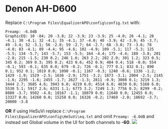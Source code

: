 # Denon AH-D600
Replace `C:\Program Files\EqualizerAPO\config\config.txt` with:
```
Preamp: -6.0dB
GraphicEQ: 10 -84; 20 -3.8; 22 -3.9; 23 -3.9; 25 -4.0; 26 -4.1; 28 -4.1; 30 -4.1; 32 -4.1; 35 -4.1; 37 -4.0; 40 -3.9; 42 -3.9; 45 -3.7; 49 -3.4; 52 -3.1; 56 -2.8; 59 -2.7; 64 -2.7; 68 -3.0; 73 -3.6; 78 -4.0; 83 -4.1; 89 -4.4; 95 -4.6; 102 -4.9; 109 -5.1; 117 -5.3; 125 -5.5; 134 -5.7; 143 -5.7; 153 -5.5; 164 -4.4; 175 -4.4; 188 -3.8; 201 -2.8; 215 -1.5; 230 0.2; 246 1.6; 263 2.2; 282 2.0; 301 1.2; 323 0.5; 345 0.2; 369 0.3; 395 0.2; 423 0.6; 452 0.9; 484 0.4; 518 -0.0; 554 -0.1; 593 -0.1; 635 0.0; 679 -0.2; 726 -0.1; 777 0.1; 832 0.1; 890 0.1; 952 0.1; 1019 0.0; 1090 -0.1; 1167 -0.3; 1248 -0.6; 1336 -1.2; 1429 -1.9; 1529 -2.5; 1636 -2.9; 1751 -3.2; 1873 -3.1; 2004 -2.5; 2145 -1.6; 2295 -1.6; 2455 -1.7; 2627 -1.3; 2811 -0.9; 3008 0.1; 3219 1.3; 3444 2.7; 3685 4.6; 3943 6.0; 4219 6.0; 4514 6.0; 4830 6.0; 5168 6.0; 5530 5.1; 5917 2.6; 6331 1.1; 6775 3.2; 7249 1.3; 7756 0.3; 8299 -0.2; 8880 -3.7; 9502 -4.8; 10167 -1.1; 10879 0.0; 11640 0.0; 12455 0.0; 13327 0.0; 14260 0.0; 15258 0.0; 16326 -0.2; 17469 -2.0; 18692 -3.7; 20000 -3.8
```
**OR** if using HeSuVi replace `C:\Program Files\EqualizerAPO\config\HeSuVi\eq.txt` and omit `Preamp: -6.0dB` and instead set Global volume in the UI for both channels to **-60**.
![](https://raw.githubusercontent.com/jaakkopasanen/AutoEq/master/results/SBAF-Serious/innerfidelity/onear/Denon%20AH-D600/Denon%20AH-D600.png)